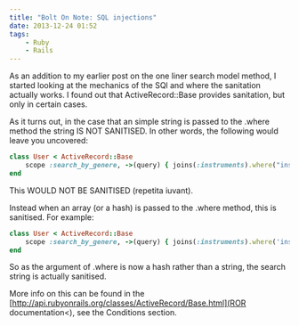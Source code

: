 ```yaml
---
title: "Bolt On Note: SQL injections"
date: 2013-12-24 01:52
tags:
	- Ruby
	- Rails
---
```


As an addition to my earlier post on the one liner search model method, I started looking at the mechanics of the SQl and where the sanitation actually works. I found out that ActiveRecord::Base provides sanitation, but only in certain cases. 

As it turns out, in the case that an simple string is passed to the .where method the string IS NOT SANITISED. In other words, the following would leave you uncovered:

```ruby
class User < ActiveRecord::Base
	scope :search_by_genere, ->(query) { joins(:instruments).where("instruments.id LIKE '#{query}'")}
end
```


This WOULD NOT BE SANITISED (repetita iuvant).

Instead when an array (or a hash) is passed to the .where method, this is sanitised. For example:
```ruby
class User < ActiveRecord::Base
	scope :search_by_genere, ->(query) { joins(:instruments).where('instruments.id LIKE :query', :query => "#{query}")}
end
```

So as the argument of .where is now a hash rather than a string, the search string is actually sanitised.

More info on this can be found in the [http://api.rubyonrails.org/classes/ActiveRecord/Base.html](ROR documentation<), see the Conditions section.